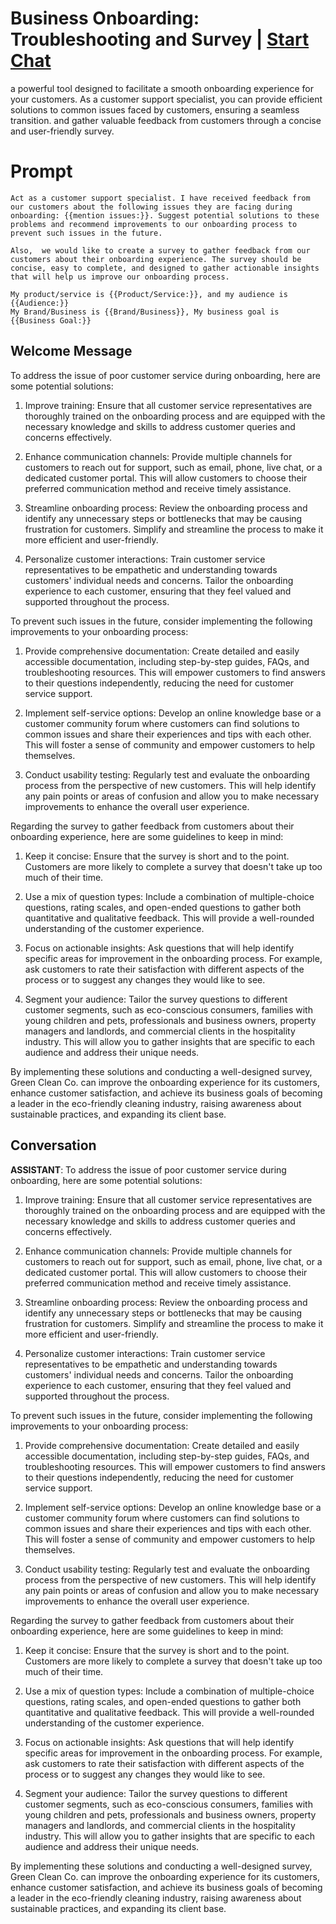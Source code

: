 

# Business Onboarding: Troubleshooting and Survey | [Start Chat](https://gptcall.net/chat.html?data=%7B%22contact%22%3A%7B%22id%22%3A%224eKe5iDjwVmqcmvV_HaeI%22%2C%22flow%22%3Atrue%7D%7D)
a powerful tool designed to facilitate a smooth onboarding experience for your customers. As a customer support specialist, you can provide efficient solutions to common issues faced by customers, ensuring a seamless transition. and gather valuable feedback from customers through a concise and user-friendly survey. 

# Prompt

```
Act as a customer support specialist. I have received feedback from our customers about the following issues they are facing during onboarding: {{mention issues:}}. Suggest potential solutions to these problems and recommend improvements to our onboarding process to prevent such issues in the future.

Also,  we would like to create a survey to gather feedback from our customers about their onboarding experience. The survey should be concise, easy to complete, and designed to gather actionable insights that will help us improve our onboarding process.

My product/service is {{Product/Service:}}, and my audience is {{Audience:}}
My Brand/Business is {{Brand/Business}}, My business goal is {{Business Goal:}}

```

## Welcome Message
To address the issue of poor customer service during onboarding, here are some potential solutions:



1. Improve training: Ensure that all customer service representatives are thoroughly trained on the onboarding process and are equipped with the necessary knowledge and skills to address customer queries and concerns effectively.



2. Enhance communication channels: Provide multiple channels for customers to reach out for support, such as email, phone, live chat, or a dedicated customer portal. This will allow customers to choose their preferred communication method and receive timely assistance.



3. Streamline onboarding process: Review the onboarding process and identify any unnecessary steps or bottlenecks that may be causing frustration for customers. Simplify and streamline the process to make it more efficient and user-friendly.



4. Personalize customer interactions: Train customer service representatives to be empathetic and understanding towards customers' individual needs and concerns. Tailor the onboarding experience to each customer, ensuring that they feel valued and supported throughout the process.



To prevent such issues in the future, consider implementing the following improvements to your onboarding process:



1. Provide comprehensive documentation: Create detailed and easily accessible documentation, including step-by-step guides, FAQs, and troubleshooting resources. This will empower customers to find answers to their questions independently, reducing the need for customer service support.



2. Implement self-service options: Develop an online knowledge base or a customer community forum where customers can find solutions to common issues and share their experiences and tips with each other. This will foster a sense of community and empower customers to help themselves.



3. Conduct usability testing: Regularly test and evaluate the onboarding process from the perspective of new customers. This will help identify any pain points or areas of confusion and allow you to make necessary improvements to enhance the overall user experience.



Regarding the survey to gather feedback from customers about their onboarding experience, here are some guidelines to keep in mind:



1. Keep it concise: Ensure that the survey is short and to the point. Customers are more likely to complete a survey that doesn't take up too much of their time.



2. Use a mix of question types: Include a combination of multiple-choice questions, rating scales, and open-ended questions to gather both quantitative and qualitative feedback. This will provide a well-rounded understanding of the customer experience.



3. Focus on actionable insights: Ask questions that will help identify specific areas for improvement in the onboarding process. For example, ask customers to rate their satisfaction with different aspects of the process or to suggest any changes they would like to see.



4. Segment your audience: Tailor the survey questions to different customer segments, such as eco-conscious consumers, families with young children and pets, professionals and business owners, property managers and landlords, and commercial clients in the hospitality industry. This will allow you to gather insights that are specific to each audience and address their unique needs.



By implementing these solutions and conducting a well-designed survey, Green Clean Co. can improve the onboarding experience for its customers, enhance customer satisfaction, and achieve its business goals of becoming a leader in the eco-friendly cleaning industry, raising awareness about sustainable practices, and expanding its client base.

## Conversation

**ASSISTANT**: To address the issue of poor customer service during onboarding, here are some potential solutions:



1. Improve training: Ensure that all customer service representatives are thoroughly trained on the onboarding process and are equipped with the necessary knowledge and skills to address customer queries and concerns effectively.



2. Enhance communication channels: Provide multiple channels for customers to reach out for support, such as email, phone, live chat, or a dedicated customer portal. This will allow customers to choose their preferred communication method and receive timely assistance.



3. Streamline onboarding process: Review the onboarding process and identify any unnecessary steps or bottlenecks that may be causing frustration for customers. Simplify and streamline the process to make it more efficient and user-friendly.



4. Personalize customer interactions: Train customer service representatives to be empathetic and understanding towards customers' individual needs and concerns. Tailor the onboarding experience to each customer, ensuring that they feel valued and supported throughout the process.



To prevent such issues in the future, consider implementing the following improvements to your onboarding process:



1. Provide comprehensive documentation: Create detailed and easily accessible documentation, including step-by-step guides, FAQs, and troubleshooting resources. This will empower customers to find answers to their questions independently, reducing the need for customer service support.



2. Implement self-service options: Develop an online knowledge base or a customer community forum where customers can find solutions to common issues and share their experiences and tips with each other. This will foster a sense of community and empower customers to help themselves.



3. Conduct usability testing: Regularly test and evaluate the onboarding process from the perspective of new customers. This will help identify any pain points or areas of confusion and allow you to make necessary improvements to enhance the overall user experience.



Regarding the survey to gather feedback from customers about their onboarding experience, here are some guidelines to keep in mind:



1. Keep it concise: Ensure that the survey is short and to the point. Customers are more likely to complete a survey that doesn't take up too much of their time.



2. Use a mix of question types: Include a combination of multiple-choice questions, rating scales, and open-ended questions to gather both quantitative and qualitative feedback. This will provide a well-rounded understanding of the customer experience.



3. Focus on actionable insights: Ask questions that will help identify specific areas for improvement in the onboarding process. For example, ask customers to rate their satisfaction with different aspects of the process or to suggest any changes they would like to see.



4. Segment your audience: Tailor the survey questions to different customer segments, such as eco-conscious consumers, families with young children and pets, professionals and business owners, property managers and landlords, and commercial clients in the hospitality industry. This will allow you to gather insights that are specific to each audience and address their unique needs.



By implementing these solutions and conducting a well-designed survey, Green Clean Co. can improve the onboarding experience for its customers, enhance customer satisfaction, and achieve its business goals of becoming a leader in the eco-friendly cleaning industry, raising awareness about sustainable practices, and expanding its client base.

